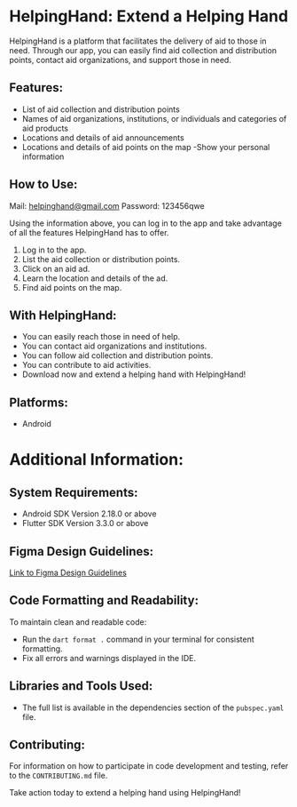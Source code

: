 # HelpingHand: Extend a Helping Hand

HelpingHand is a platform that facilitates the delivery of aid to those in need. Through our app, you can easily find aid collection and distribution points, contact aid organizations, and support those in need.

## Features:

- List of aid collection and distribution points
- Names of aid organizations, institutions, or individuals and categories of aid products
- Locations and details of aid announcements
- Locations and details of aid points on the map
-Show your personal information


## How to Use:

Mail: helpinghand@gmail.com
Password: 123456qwe

Using the information above, you can log in to the app and take advantage of all the features HelpingHand has to offer.

1. Log in to the app.
2. List the aid collection or distribution points.
3. Click on an aid ad.
4. Learn the location and details of the ad.
5. Find aid points on the map.

## With HelpingHand:

- You can easily reach those in need of help.
- You can contact aid organizations and institutions.
- You can follow aid collection and distribution points.
- You can contribute to aid activities.
- Download now and extend a helping hand with HelpingHand!

## Platforms:

- Android



# Additional Information:

## System Requirements:
- Android SDK Version 2.18.0 or above
- Flutter SDK Version 3.3.0 or above

## Figma Design Guidelines:
[Link to Figma Design Guidelines](https://docs.dhiwise.com/docs/Designguidelines/intro)


## Code Formatting and Readability:
To maintain clean and readable code:
- Run the `dart format .` command in your terminal for consistent formatting.
- Fix all errors and warnings displayed in the IDE.

## Libraries and Tools Used:
- The full list is available in the dependencies section of the `pubspec.yaml` file.

## Contributing:
For information on how to participate in code development and testing, refer to the `CONTRIBUTING.md` file.

Take action today to extend a helping hand using HelpingHand!
